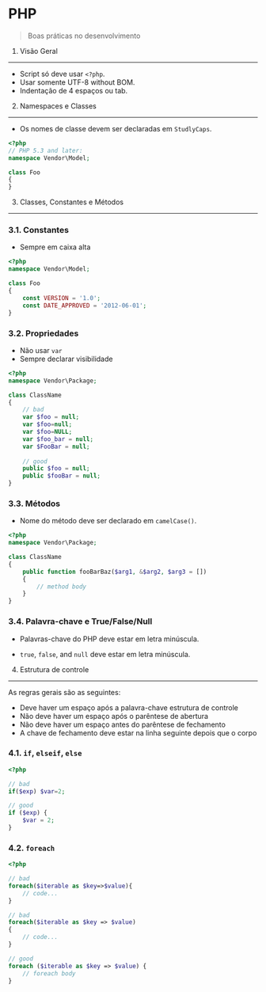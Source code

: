 # PHP
> Boas práticas no desenvolvimento

1. Visão Geral
--------------

- Script só deve usar `<?php`.
- Usar somente UTF-8 without BOM.
- Indentação de 4 espaços ou tab.


2. Namespaces e Classes
-----------------------

- Os nomes de classe devem ser declaradas em `StudlyCaps`.

```php
<?php
// PHP 5.3 and later:
namespace Vendor\Model;

class Foo
{
}
```

3. Classes, Constantes e Métodos
--------------------------------

### 3.1. Constantes

- Sempre em caixa alta

```php
<?php
namespace Vendor\Model;

class Foo
{
    const VERSION = '1.0';
    const DATE_APPROVED = '2012-06-01';
}
```

### 3.2. Propriedades

- Não usar ```var```
- Sempre declarar visibilidade

```php
<?php
namespace Vendor\Package;

class ClassName
{
	// bad
	var $foo = null;
	var $foo=null;
	var $foo=NULL;
	var $foo_bar = null;
	var $FooBar = null;
	
	// good
    public $foo = null;
	public $fooBar = null;
}
```

### 3.3. Métodos

- Nome do método deve ser declarado em `camelCase()`.

```php
<?php
namespace Vendor\Package;

class ClassName
{
    public function fooBarBaz($arg1, &$arg2, $arg3 = [])
    {
        // method body
    }
}
```

### 3.4. Palavra-chave e True/False/Null

- Palavras-chave do PHP deve estar em letra minúscula.

- `true`, `false`, and `null` deve estar em letra minúscula.

[Palavras-chave]: http://php.net/manual/en/reserved.keywords.php


4. Estrutura de controle
------------------------

As regras gerais são as seguintes:

- Deve haver um espaço após a palavra-chave estrutura de controle
- Não deve haver um espaço após o parêntese de abertura
- Não deve haver um espaço antes do parêntese de fechamento
- A chave de fechamento deve estar na linha seguinte depois que o corpo

### 4.1. `if`, `elseif`, `else`

```php
<?php

// bad
if($exp) $var=2;

// good
if ($exp) {
	$var = 2;
}
```

### 4.2. `foreach`

```php
<?php

// bad
foreach($iterable as $key=>$value){
	// code...
}

// bad
foreach($iterable as $key => $value)
{
	// code...
}

// good
foreach ($iterable as $key => $value) {
    // foreach body
}
```